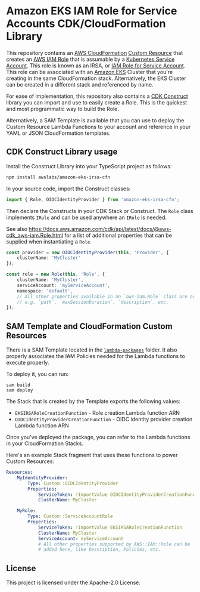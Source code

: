 # Amazon EKS IAM Role for Service Accounts CDK/CloudFormation Library

This repository contains an [AWS
CloudFormation](https://aws.amazon.com/cloudformation/) [Custom
Resource](https://docs.aws.amazon.com/AWSCloudFormation/latest/UserGuide/template-custom-resources.html)
that creates an [AWS IAM
Role](https://docs.aws.amazon.com/IAM/latest/UserGuide/id_roles.html) that is
assumable by a [Kubernetes Service
Account](https://kubernetes.io/docs/tasks/configure-pod-container/configure-service-account/).
This role is known as an IRSA, or [IAM Role for Service
Account](https://docs.aws.amazon.com/eks/latest/userguide/iam-roles-for-service-accounts.html).
This role can be associated with an [Amazon EKS](https://aws.amazon.com/eks/)
Cluster that you're creating in the same CloudFormation stack.  Alternatively,
the EKS Cluster can be created in a different stack and referenced by name.

For ease of implementation, this repository also contains a [CDK
Construct](https://docs.aws.amazon.com/cdk/latest/guide/constructs.html) library
you can import and use to easily create a Role.  This is the quickest and most
programmatic way to build the Role.

Alternatively, a SAM Template is available that you can use to deploy the Custom
Resource Lambda Functions to your account and reference in your YAML or JSON
CloudFormation templates.

## CDK Construct Library usage

Install the Construct Library into your TypeScript project as follows:

```sh
npm install awslabs/amazon-eks-irsa-cfn
```

In your source code, import the Construct classes:

```typescript
import { Role, OIDCIdentityProvider } from 'amazon-eks-irsa-cfn';
```

Then declare the Constructs in your CDK Stack or Construct. The `Role` class
implements `IRole` and can be used anywhere an `IRole` is needed.

See also
https://docs.aws.amazon.com/cdk/api/latest/docs/@aws-cdk_aws-iam.Role.html for a
list of additional properties that can be supplied when instantiating a `Role`.


```typescript
const provider = new OIDCIdentityProvider(this, 'Provider', {
    clusterName: 'MyCluster'
});

const role = new Role(this, 'Role', {
    clusterName: 'MyCluster',
    serviceAccount: 'myServiceAccount',
    namespace: 'default',
    // All other properties available in an `aws-iam.Role` class are available
    // e.g. `path`, `maxSessionDuration`, `description`, etc.
});
```

## SAM Template and CloudFormation Custom Resources

There is a SAM Template located in the [`lambda-packages`](lambda-packages/)
folder.  It also properly associates the IAM Policies needed for the Lambda
functions to execute properly.

To deploy it, you can run:

```
sam build
sam deploy
```

The Stack that is created by the Template exports the following values:

* `EKSIRSARoleCreationFunction` - Role creation Lambda function ARN
* `OIDCIdentityProviderCreationFunction` - OIDC identity provider creation Lambda function ARN

Once you've deployed the package, you can refer to the Lambda
functions in your CloudFormation Stacks.

Here's an example Stack fragment that uses these functions to power
Custom Resources:

```yaml
Resources:
    MyIdentityProvider:
        Type: Custom::OIDCIdentityProvider
        Properties:
            ServiceToken: !ImportValue OIDCIdentityProviderCreationFunction
            ClusterName: MyCluster

    MyRole:
        Type: Custom::ServiceAccountRole
        Properties:
            ServiceToken: !ImportValue EKSIRSARoleCreationFunction
            ClusterName: MyCluster
            ServiceAccount: myServiceAccount
            # All other properties supported by AWS::IAM::Role can be
            # added here, like Description, Policies, etc.
```

## License

This project is licensed under the Apache-2.0 License.
